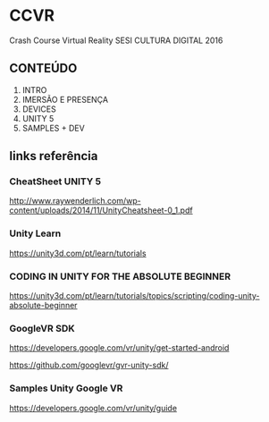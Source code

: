 # CCVR
Crash Course Virtual Reality SESI CULTURA DIGITAL 2016



## CONTEÚDO

1. INTRO
2. IMERSÃO E PRESENÇA
3. DEVICES
4. UNITY 5
5. SAMPLES + DEV


## links referência

### CheatSheet UNITY 5
http://www.raywenderlich.com/wp-content/uploads/2014/11/UnityCheatsheet-0_1.pdf

### Unity Learn
https://unity3d.com/pt/learn/tutorials

### CODING IN UNITY FOR THE ABSOLUTE BEGINNER
https://unity3d.com/pt/learn/tutorials/topics/scripting/coding-unity-absolute-beginner

### GoogleVR SDK
https://developers.google.com/vr/unity/get-started-android

https://github.com/googlevr/gvr-unity-sdk/

### Samples Unity Google VR
https://developers.google.com/vr/unity/guide


